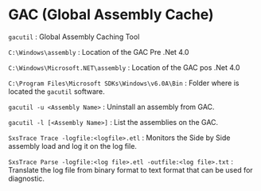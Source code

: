 # GAC (Global Assembly Cache) #

`gacutil` : Global Assembly Caching Tool

`C:\Windows\assembly` : Location of the GAC Pre .Net 4.0

`C:\Windows\Microsoft.NET\assembly` : Location of the GAC pos .Net 4.0

`C:\Program Files\Microsoft SDKs\Windows\v6.0A\Bin` : Folder where is located the `gacutil` software.

`gacutil -u <Assembly Name>` : Uninstall an assembly from GAC.

`gacutil -l [<Assembly Name>]` : List the assemblies on the GAC.

`SxsTrace Trace -logfile:<logfile>.etl` : Monitors the Side by Side assembly load and log it on the log file.

`SxsTrace Parse -logfile:<log file>.etl -outfile:<log file>.txt` : Translate the log file from binary format to text format that can be used for diagnostic.


